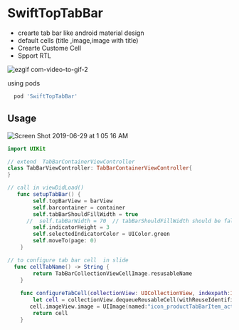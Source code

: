 
# SwiftTopTabBar

- crearte tab bar like android material design
- default cells (title ,image,image with title)
- Crearte Custome Cell
- Spport RTL

![ezgif com-video-to-gif-2](https://user-images.githubusercontent.com/11280137/60376099-dc6e1e00-9a0c-11e9-99ee-029ea9596193.gif)

using pods

```bash
  pod 'SwiftTopTabBar' 
```

## Usage

![Screen Shot 2019-06-29 at 1 05 16    AM](https://user-images.githubusercontent.com/11280137/60375714-d7a86a80-9a0a-11e9-93bf-89d59b05bcd1.png)

```swift
import UIKit

// extend  TabBarContainerViewController
class TabBarViewController: TabBarContainerViewController{
}

// call in viewDidLoad()
   func setupTabBar() {
        self.topBarView = barView
        self.barcontainer = container
        self.tabBarShouldFillWidth = true
      //  self.tabBarWidth = 70  // tabBarShouldFillWidth should be false
        self.indicatorHeight = 3
        self.selectedIndicatorColor = UIColor.green
        self.moveTo(page: 0)
    }
```

```swift
// to configure tab bar cell  in slide 
  func cellTabName() -> String {
        return TabBarCollectionViewCellImage.resusableName
    }
    
    func configureTabCell(collectionView: UICollectionView, indexpath:IndexPath) -> UICollectionViewCell {
        let cell = collectionView.dequeueReusableCell(withReuseIdentifier: self.cellTabName(), for: indexpath) as! TabBarCollectionViewCellImage
       cell.imageView.image = UIImage(named:"icon_productTabBarItem_active")
        return cell
    }
```

